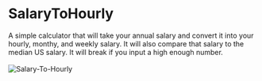 # SalaryToHourly
A simple calculator that will take your annual salary and convert it into your hourly, monthy, and weekly salary. It will also compare that salary to the median US salary. It will break if you input a high enough number.<br>
<br>
<img align="center" src='https://i.postimg.cc/C5DkjcJv/Salary-To-Hourly.png' border='0' alt='Salary-To-Hourly'/>
